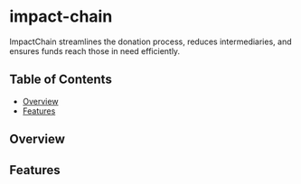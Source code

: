 # impact-chain
ImpactChain streamlines the donation process, reduces intermediaries, and ensures funds reach those in need efficiently.

## Table of Contents
- [Overview](#overview)
- [Features](#features)

## Overview

## Features
